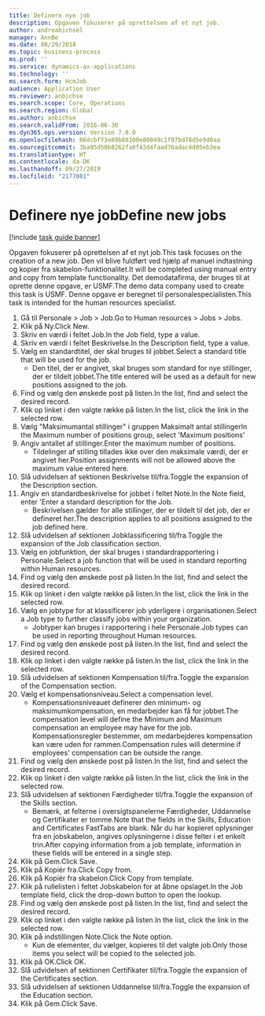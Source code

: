 ```yaml
---
title: Definere nye job
description: Opgaven fokuserer på oprettelsen af et nyt job.
author: andreabichsel
manager: AnnBe
ms.date: 08/29/2018
ms.topic: business-process
ms.prod: ''
ms.service: dynamics-ax-applications
ms.technology: ''
ms.search.form: HcmJob
audience: Application User
ms.reviewer: anbichse
ms.search.scope: Core, Operations
ms.search.region: Global
ms.author: anbichse
ms.search.validFrom: 2016-06-30
ms.dyn365.ops.version: Version 7.0.0
ms.openlocfilehash: 66dcbff3e89b88100e80049c1f97bd78d5e9d0aa
ms.sourcegitcommit: 3ba95d50b8262fa0f43d4faad76adac4d05eb3ea
ms.translationtype: HT
ms.contentlocale: da-DK
ms.lasthandoff: 09/27/2019
ms.locfileid: "2177081"
---
```

# <a name="define-new-jobs"></a><span data-ttu-id="9bf67-103">Definere nye job</span><span class="sxs-lookup"><span data-stu-id="9bf67-103">Define new jobs</span></span>

[!include [task guide banner](../../includes/task-guide-banner.md)]

<span data-ttu-id="9bf67-104">Opgaven fokuserer på oprettelsen af et nyt job.</span><span class="sxs-lookup"><span data-stu-id="9bf67-104">This task focuses on the creation of a new job.</span></span> <span data-ttu-id="9bf67-105">Den vil blive fuldført ved hjælp af manuel indtastning og kopier fra skabelon-funktionalitet.</span><span class="sxs-lookup"><span data-stu-id="9bf67-105">It will be completed using manual entry and copy from template functionality.</span></span> <span data-ttu-id="9bf67-106">Det demodatafirma, der bruges til at oprette denne opgave, er USMF.</span><span class="sxs-lookup"><span data-stu-id="9bf67-106">The demo data company used to create this task is USMF.</span></span> <span data-ttu-id="9bf67-107">Denne opgave er beregnet til personalespecialisten.</span><span class="sxs-lookup"><span data-stu-id="9bf67-107">This task is intended for the human resources specialist.</span></span>

1. <span data-ttu-id="9bf67-108">Gå til Personale > Job > Job.</span><span class="sxs-lookup"><span data-stu-id="9bf67-108">Go to Human resources > Jobs > Jobs.</span></span>
2. <span data-ttu-id="9bf67-109">Klik på Ny.</span><span class="sxs-lookup"><span data-stu-id="9bf67-109">Click New.</span></span>
3. <span data-ttu-id="9bf67-110">Skriv en værdi i feltet Job.</span><span class="sxs-lookup"><span data-stu-id="9bf67-110">In the Job field, type a value.</span></span>
4. <span data-ttu-id="9bf67-111">Skriv en værdi i feltet Beskrivelse.</span><span class="sxs-lookup"><span data-stu-id="9bf67-111">In the Description field, type a value.</span></span>
5. <span data-ttu-id="9bf67-112">Vælg en standardtitel, der skal bruges til jobbet.</span><span class="sxs-lookup"><span data-stu-id="9bf67-112">Select a standard title that will be used for the job.</span></span> 
    * <span data-ttu-id="9bf67-113">Den titel, der er angivet, skal bruges som standard for nye stillinger, der er tildelt jobbet.</span><span class="sxs-lookup"><span data-stu-id="9bf67-113">The title entered will be used as a default for new positions assigned to the job.</span></span>  
6. <span data-ttu-id="9bf67-114">Find og vælg den ønskede post på listen.</span><span class="sxs-lookup"><span data-stu-id="9bf67-114">In the list, find and select the desired record.</span></span>
7. <span data-ttu-id="9bf67-115">Klik op linket i den valgte række på listen.</span><span class="sxs-lookup"><span data-stu-id="9bf67-115">In the list, click the link in the selected row.</span></span>
8. <span data-ttu-id="9bf67-116">Vælg "Maksimumantal stillinger" i gruppen Maksimalt antal stillinger</span><span class="sxs-lookup"><span data-stu-id="9bf67-116">In the Maximum number of positions group, select 'Maximum positions'</span></span>
9. <span data-ttu-id="9bf67-117">Angiv antallet af stillinger.</span><span class="sxs-lookup"><span data-stu-id="9bf67-117">Enter the maximum number of positions.</span></span> 
    * <span data-ttu-id="9bf67-118">Tildelinger af stilling tillades ikke over den maksimale værdi, der er angivet her.</span><span class="sxs-lookup"><span data-stu-id="9bf67-118">Position assignments will not be allowed above the maximum value entered here.</span></span>  
10. <span data-ttu-id="9bf67-119">Slå udvidelsen af sektionen Beskrivelse til/fra.</span><span class="sxs-lookup"><span data-stu-id="9bf67-119">Toggle the expansion of the Description section.</span></span>
11. <span data-ttu-id="9bf67-120">Angiv en standardbeskrivelse for jobbet i feltet Note.</span><span class="sxs-lookup"><span data-stu-id="9bf67-120">In the Note field, enter 'Enter a standard description for the Job.</span></span>
    * <span data-ttu-id="9bf67-121">Beskrivelsen gælder for alle stillinger, der er tildelt til det job, der er defineret her.</span><span class="sxs-lookup"><span data-stu-id="9bf67-121">The description applies to all positions assigned to the job defined here.</span></span>  
12. <span data-ttu-id="9bf67-122">Slå udvidelsen af sektionen Jobklassificering til/fra.</span><span class="sxs-lookup"><span data-stu-id="9bf67-122">Toggle the expansion of the Job classification section.</span></span>
13. <span data-ttu-id="9bf67-123">Vælg en jobfunktion, der skal bruges i standardrapportering i Personale.</span><span class="sxs-lookup"><span data-stu-id="9bf67-123">Select a job function that will be used in standard reporting within Human resources.</span></span>
14. <span data-ttu-id="9bf67-124">Find og vælg den ønskede post på listen.</span><span class="sxs-lookup"><span data-stu-id="9bf67-124">In the list, find and select the desired record.</span></span>
15. <span data-ttu-id="9bf67-125">Klik op linket i den valgte række på listen.</span><span class="sxs-lookup"><span data-stu-id="9bf67-125">In the list, click the link in the selected row.</span></span>
16. <span data-ttu-id="9bf67-126">Vælg en jobtype for at klassificerer job yderligere i organisationen.</span><span class="sxs-lookup"><span data-stu-id="9bf67-126">Select a Job type to further classify jobs within your organization.</span></span> 
    * <span data-ttu-id="9bf67-127">Jobtyper kan bruges i rapportering i hele Personale.</span><span class="sxs-lookup"><span data-stu-id="9bf67-127">Job types can be used in reporting throughout Human resources.</span></span>  
17. <span data-ttu-id="9bf67-128">Find og vælg den ønskede post på listen.</span><span class="sxs-lookup"><span data-stu-id="9bf67-128">In the list, find and select the desired record.</span></span>
18. <span data-ttu-id="9bf67-129">Klik op linket i den valgte række på listen.</span><span class="sxs-lookup"><span data-stu-id="9bf67-129">In the list, click the link in the selected row.</span></span>
19. <span data-ttu-id="9bf67-130">Slå udvidelsen af sektionen Kompensation til/fra.</span><span class="sxs-lookup"><span data-stu-id="9bf67-130">Toggle the expansion of the Compensation section.</span></span>
20. <span data-ttu-id="9bf67-131">Vælg et kompensationsniveau.</span><span class="sxs-lookup"><span data-stu-id="9bf67-131">Select a compensation level.</span></span>
    * <span data-ttu-id="9bf67-132">Kompensationsniveauet definerer den minimum- og maksimumkompensation, en medarbejder kan få for jobbet.</span><span class="sxs-lookup"><span data-stu-id="9bf67-132">The compensation level will define the Minimum and Maximum compensation an employee may have for the job.</span></span> <span data-ttu-id="9bf67-133">Kompensationsregler bestemmer, om medarbejderes kompensation kan være uden for rammen.</span><span class="sxs-lookup"><span data-stu-id="9bf67-133">Compensation rules will determine if employees' compensation can be outside the range.</span></span>  
21. <span data-ttu-id="9bf67-134">Find og vælg den ønskede post på listen.</span><span class="sxs-lookup"><span data-stu-id="9bf67-134">In the list, find and select the desired record.</span></span>
22. <span data-ttu-id="9bf67-135">Klik op linket i den valgte række på listen.</span><span class="sxs-lookup"><span data-stu-id="9bf67-135">In the list, click the link in the selected row.</span></span>
23. <span data-ttu-id="9bf67-136">Slå udvidelsen af sektionen Færdigheder til/fra.</span><span class="sxs-lookup"><span data-stu-id="9bf67-136">Toggle the expansion of the Skills section.</span></span>
    * <span data-ttu-id="9bf67-137">Bemærk, at felterne i oversigtspanelerne Færdigheder, Uddannelse og Certifikater er tomme.</span><span class="sxs-lookup"><span data-stu-id="9bf67-137">Note that the fields in the Skills, Education and Certificates FastTabs are blank.</span></span> <span data-ttu-id="9bf67-138">Når du har kopieret oplysninger fra en jobskabelon, angives oplysningerne i disse felter i et enkelt trin.</span><span class="sxs-lookup"><span data-stu-id="9bf67-138">After copying information from a job template, information in these fields will be entered in a single step.</span></span>   
24. <span data-ttu-id="9bf67-139">Klik på Gem.</span><span class="sxs-lookup"><span data-stu-id="9bf67-139">Click Save.</span></span>
25. <span data-ttu-id="9bf67-140">Klik på Kopiér fra.</span><span class="sxs-lookup"><span data-stu-id="9bf67-140">Click Copy from.</span></span>
26. <span data-ttu-id="9bf67-141">Klik på Kopiér fra skabelon.</span><span class="sxs-lookup"><span data-stu-id="9bf67-141">Click Copy from template.</span></span>
27. <span data-ttu-id="9bf67-142">Klik på rullelisten i feltet Jobskabelon for at åbne opslaget.</span><span class="sxs-lookup"><span data-stu-id="9bf67-142">In the Job template field, click the drop-down button to open the lookup.</span></span>
28. <span data-ttu-id="9bf67-143">Find og vælg den ønskede post på listen.</span><span class="sxs-lookup"><span data-stu-id="9bf67-143">In the list, find and select the desired record.</span></span>
29. <span data-ttu-id="9bf67-144">Klik op linket i den valgte række på listen.</span><span class="sxs-lookup"><span data-stu-id="9bf67-144">In the list, click the link in the selected row.</span></span>
30. <span data-ttu-id="9bf67-145">Klik på indstillingen Note.</span><span class="sxs-lookup"><span data-stu-id="9bf67-145">Click the Note option.</span></span>
    * <span data-ttu-id="9bf67-146">Kun de elementer, du vælger, kopieres til det valgte job.</span><span class="sxs-lookup"><span data-stu-id="9bf67-146">Only those items you select will be copied to the selected job.</span></span>    
31. <span data-ttu-id="9bf67-147">Klik på OK.</span><span class="sxs-lookup"><span data-stu-id="9bf67-147">Click OK.</span></span>
32. <span data-ttu-id="9bf67-148">Slå udvidelsen af sektionen Certifikater til/fra.</span><span class="sxs-lookup"><span data-stu-id="9bf67-148">Toggle the expansion of the Certificates section.</span></span>
33. <span data-ttu-id="9bf67-149">Slå udvidelsen af sektionen Uddannelse til/fra.</span><span class="sxs-lookup"><span data-stu-id="9bf67-149">Toggle the expansion of the Education section.</span></span>
34. <span data-ttu-id="9bf67-150">Klik på Gem.</span><span class="sxs-lookup"><span data-stu-id="9bf67-150">Click Save.</span></span>

